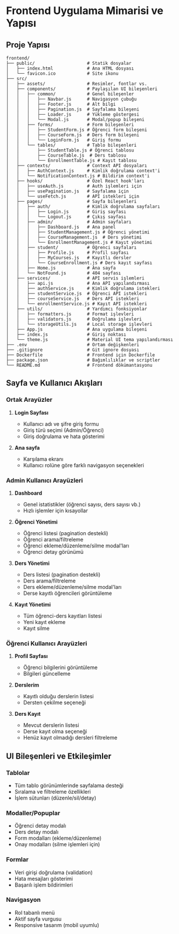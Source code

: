 # Frontend Uygulama Mimarisi ve Yapısı

## Proje Yapısı
```
frontend/
├── public/                    # Statik dosyalar
│   ├── index.html             # Ana HTML dosyası
│   └── favicon.ico            # Site ikonu
├── src/
│   ├── assets/                # Resimler, fontlar vs.
│   ├── components/            # Paylaşılan UI bileşenleri
│   │   ├── common/            # Genel bileşenler
│   │   │   ├── Navbar.js      # Navigasyon çubuğu
│   │   │   ├── Footer.js      # Alt bilgi
│   │   │   ├── Pagination.js  # Sayfalama bileşeni
│   │   │   ├── Loader.js      # Yükleme göstergesi
│   │   │   └── Modal.js       # Modal/popup bileşeni
│   │   ├── forms/             # Form bileşenleri
│   │   │   ├── StudentForm.js # Öğrenci form bileşeni
│   │   │   ├── CourseForm.js  # Ders form bileşeni
│   │   │   └── LoginForm.js   # Giriş formu
│   │   └── tables/            # Tablo bileşenleri
│   │       ├── StudentTable.js # Öğrenci tablosu
│   │       ├── CourseTable.js  # Ders tablosu
│   │       └── EnrollmentTable.js # Kayıt tablosu
│   ├── contexts/              # Context API dosyaları
│   │   ├── AuthContext.js     # Kimlik doğrulama context'i
│   │   └── NotificationContext.js # Bildirim context'i
│   ├── hooks/                 # Özel React hook'ları
│   │   ├── useAuth.js         # Auth işlemleri için
│   │   ├── usePagination.js   # Sayfalama için
│   │   └── useFetch.js        # API istekleri için
│   ├── pages/                 # Sayfa bileşenleri
│   │   ├── auth/              # Kimlik doğrulama sayfaları
│   │   │   ├── Login.js       # Giriş sayfası
│   │   │   └── Logout.js      # Çıkış sayfası
│   │   ├── admin/             # Admin sayfaları
│   │   │   ├── Dashboard.js   # Ana panel
│   │   │   ├── StudentManagement.js # Öğrenci yönetimi
│   │   │   ├── CourseManagement.js  # Ders yönetimi
│   │   │   └── EnrollmentManagement.js # Kayıt yönetimi
│   │   ├── student/           # Öğrenci sayfaları
│   │   │   ├── Profile.js     # Profil sayfası
│   │   │   ├── MyCourses.js   # Kayıtlı dersler
│   │   │   └── CourseEnrollment.js # Ders kayıt sayfası
│   │   ├── Home.js            # Ana sayfa
│   │   └── NotFound.js        # 404 sayfası
│   ├── services/              # API servis işlemleri
│   │   ├── api.js             # Ana API yapılandırması
│   │   ├── authService.js     # Kimlik doğrulama istekleri
│   │   ├── studentService.js  # Öğrenci API istekleri
│   │   ├── courseService.js   # Ders API istekleri
│   │   └── enrollmentService.js # Kayıt API istekleri
│   ├── utils/                 # Yardımcı fonksiyonlar
│   │   ├── formatters.js      # Format işlevleri
│   │   ├── validators.js      # Doğrulama işlevleri
│   │   └── storageUtils.js    # Local storage işlevleri
│   ├── App.js                 # Ana uygulama bileşeni
│   ├── index.js               # Giriş noktası
│   └── theme.js               # Material UI tema yapılandırması
├── .env                       # Ortam değişkenleri
├── .gitignore                 # Git ignore dosyası
├── Dockerfile                 # Frontend için Dockerfile
├── package.json               # Bağımlılıklar ve scriptler
└── README.md                  # Frontend dökümantasyonu
```

## Sayfa ve Kullanıcı Akışları

### Ortak Arayüzler
1. **Login Sayfası**
   - Kullanıcı adı ve şifre giriş formu
   - Giriş türü seçimi (Admin/Öğrenci)
   - Giriş doğrulama ve hata gösterimi

2. **Ana sayfa**
   - Karşılama ekranı
   - Kullanıcı rolüne göre farklı navigasyon seçenekleri

### Admin Kullanıcı Arayüzleri
1. **Dashboard**
   - Genel istatistikler (öğrenci sayısı, ders sayısı vb.)
   - Hızlı işlemler için kısayollar

2. **Öğrenci Yönetimi**
   - Öğrenci listesi (pagination destekli)
   - Öğrenci arama/filtreleme
   - Öğrenci ekleme/düzenleme/silme modal'ları
   - Öğrenci detay görünümü

3. **Ders Yönetimi**
   - Ders listesi (pagination destekli)
   - Ders arama/filtreleme
   - Ders ekleme/düzenleme/silme modal'ları
   - Derse kayıtlı öğrencileri görüntüleme

4. **Kayıt Yönetimi**
   - Tüm öğrenci-ders kayıtları listesi
   - Yeni kayıt ekleme
   - Kayıt silme

### Öğrenci Kullanıcı Arayüzleri
1. **Profil Sayfası**
   - Öğrenci bilgilerini görüntüleme
   - Bilgileri güncelleme

2. **Derslerim**
   - Kayıtlı olduğu derslerin listesi
   - Dersten çekilme seçeneği

3. **Ders Kayıt**
   - Mevcut derslerin listesi
   - Derse kayıt olma seçeneği
   - Henüz kayıt olmadığı dersleri filtreleme

## UI Bileşenleri ve Etkileşimler

### Tablolar
- Tüm tablo görünümlerinde sayfalama desteği
- Sıralama ve filtreleme özellikleri
- İşlem sütunları (düzenle/sil/detay)

### Modaller/Popuplar
- Öğrenci detay modalı
- Ders detay modalı
- Form modalları (ekleme/düzenleme)
- Onay modalları (silme işlemleri için)

### Formlar
- Veri girişi doğrulama (validation)
- Hata mesajları gösterimi
- Başarılı işlem bildirimleri

### Navigasyon
- Rol tabanlı menü
- Aktif sayfa vurgusu
- Responsive tasarım (mobil uyumlu)
